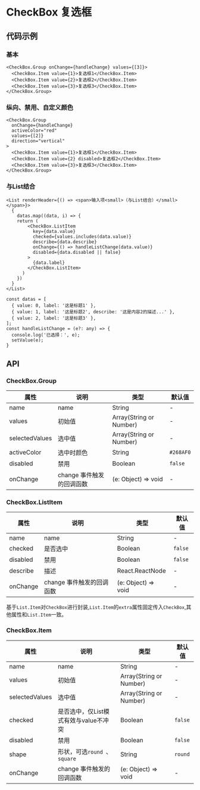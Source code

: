 
# CheckBox 复选框

## 代码示例

### 基本

```tsx
<CheckBox.Group onChange={handleChange} values={[3]}>
  <CheckBox.Item value={1}>复选框1</CheckBox.Item>
  <CheckBox.Item value={2}>复选框2</CheckBox.Item>
  <CheckBox.Item value={3}>复选框3</CheckBox.Item>
</CheckBox.Group>
```

### 纵向、禁用、自定义颜色

```tsx
<CheckBox.Group
  onChange={handleChange}
  activeColor="red"
  values={[2]}
  direction="vertical"
>
  <CheckBox.Item value={1}>复选框1</CheckBox.Item>
  <CheckBox.Item value={2} disabled>复选框2</CheckBox.Item>
  <CheckBox.Item value={3}>复选框3</CheckBox.Item>
</CheckBox.Group>
```

### 与List结合

```tsx
<List renderHeader={() => <span>输入项<small>（与List结合）</small></span>}>
  {
    datas.map((data, i) => {
    return (
        <CheckBox.ListItem
          key={data.value}
          checked={values.includes(data.value)}
          describe={data.describe}
          onChange={() => handleListChange(data.value)}
          disabled={data.disabled || false}
        >
          {data.label}
        </CheckBox.ListItem>
      )
    })
  }
</List>
```
```tsx
const datas = [
  { value: 0, label: '这是标题1' },
  { value: 1, label: '这是标题2', describe: '这是内容2的描述...' },
  { value: 2, label: '这是标题3' },
];
const handleListChange = (e?: any) => {
  console.log('已选择：', e);
  setValue(e);
}
```

## API

### CheckBox.Group

属性 | 说明 | 类型 | 默认值
----|-----|------|------
| name    |   name  | String |   -  |
| values |   初始值   | Array(String or Number)  | -  |
| selectedValues |   选中值   | Array(String or Number)  | -  |
| activeColor    |   选中时颜色  | String  | `#268AF0` |
| disabled      |  禁用  | Boolean |  `false`  |
| onChange    | change 事件触发的回调函数 | (e: Object) => void |   -  |

### CheckBox.ListItem

属性 | 说明 | 类型 | 默认值
----|-----|------|------
| name  |   name  | String |   -  |
| checked |   是否选中  | Boolean  | `false` |
| disabled  |  禁用  | Boolean |  `false`  |
| describe  |  描述  | React.ReactNode |  -  |
| onChange  | change 事件触发的回调函数 | (e: Object) => void |   -  |

基于`List.Item`对`CheckBox`进行封装,`List.Item`的`extra`属性固定传入`CheckBox`,其他属性和`List.Item`一致。

### CheckBox.Item

属性 | 说明 | 类型 | 默认值
----|-----|------|------
| name    |   name  | String |   -  |
| values |   初始值   | Array(String or Number)  | -  |
| selectedValues |   选中值   | Array(String or Number)  | -  |
| checked    |   是否选中，仅List模式有效与value不冲突  | Boolean  | `false` |
| disabled      |  禁用  | Boolean |  `false`  |
| shape      |  形状，可选`round `、`square` | String |  `round`  |
| onChange    | change 事件触发的回调函数 | (e: Object) => void |   -  |

<!-- 
transparent?: boolean;
mode?: 'list';
-->
